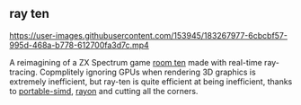 ## ray ten

https://user-images.githubusercontent.com/153945/183267977-6cbcbf57-995d-468a-b778-612700fa3d7c.mp4

A reimagining of a ZX Spectrum game [room ten](https://www.mobygames.com/game/zx-spectrum/room-ten) made with real-time ray-tracing. Copmplitely ignoring GPUs when rendering 3D graphics is extremely inefficient, but ray-ten is quite efficient at being inefficient, thanks to [portable-simd](https://doc.rust-lang.org/std/simd/index.html), [rayon](https://docs.rs/rayon/latest/rayon/) and cutting all the corners.
